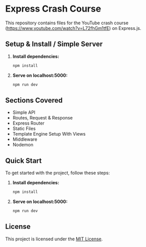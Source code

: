 # Express Crash Course

This repository contains files for the YouTube crash course (https://www.youtube.com/watch?v=L72fhGm1tfE) on Express.js.

## Setup & Install / Simple Server

1. **Install dependencies:**

    ```bash
    npm install
    ```

2. **Serve on localhost:5000:**

    ```bash
    npm run dev
    ```

## Sections Covered

- Simple API
- Routes, Request & Response
- Express Router
- Static Files
- Template Engine Setup With Views
- Middleware
- Nodemon

## Quick Start

To get started with the project, follow these steps:

1. **Install dependencies:**

    ```bash
    npm install
    ```

2. **Serve on localhost:5000:**

    ```bash
    npm run dev
    ```

## License

This project is licensed under the [MIT License](LICENSE).
